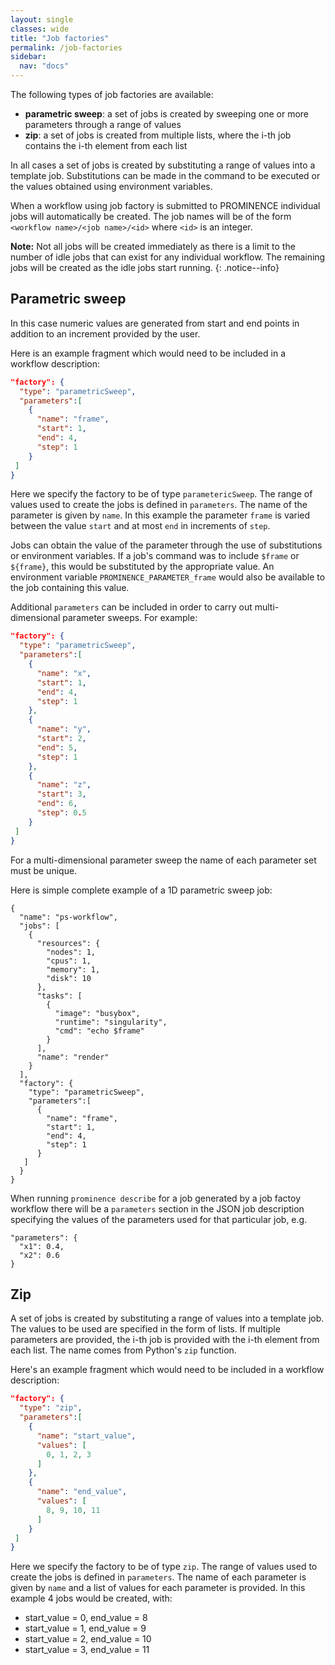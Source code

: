 ```yaml
---
layout: single
classes: wide
title: "Job factories"
permalink: /job-factories
sidebar:
  nav: "docs"
---
```


The following types of job factories are available:
* **parametric sweep**: a set of jobs is created by sweeping one or more parameters through a range of values
* **zip**: a set of jobs is created from multiple lists, where the i-th job contains the i-th element from each list

In all cases a set of jobs is created by substituting a range of values into a template job. Substitutions can be made in the command to be executed or the values obtained using environment variables.

When a workflow using job factory is submitted to PROMINENCE individual jobs will automatically be created. The job names will be of the form `<workflow name>/<job name>/<id>` where `<id>` is an integer.

**Note:** Not all jobs will be created immediately as there is a limit to the number of idle jobs that can exist for any individual workflow. The remaining jobs will be created as the idle jobs start running.
{: .notice--info}

## Parametric sweep
In this case numeric values are generated from start and end points in addition to an increment provided by the user.

Here is an example fragment which would need to be included in a workflow description:
```json
"factory": {
  "type": "parametricSweep",
  "parameters":[
    {
      "name": "frame",
      "start": 1,
      "end": 4,
      "step": 1
    }
 ]
}
```
Here we specify the factory to be of type `parametericSweep`. The range of values used to create the jobs is defined in `parameters`.
The name of the parameter is given by `name`. In this example the parameter `frame` is varied between the value `start` and at most `end` in increments of `step`.

Jobs can obtain the value of the parameter through the use of substitutions or environment variables.
If a job's command was to include `$frame` or `${frame}`, this would be substituted by the appropriate value. An environment variable `PROMINENCE_PARAMETER_frame`
would also be available to the job containing this value.

Additional `parameters` can be included in order to carry out multi-dimensional parameter sweeps. For example:
```json
"factory": {
  "type": "parametricSweep",
  "parameters":[
    {
      "name": "x",
      "start": 1,
      "end": 4,
      "step": 1
    },
    {
      "name": "y",
      "start": 2,
      "end": 5,
      "step": 1
    },
    {
      "name": "z",
      "start": 3,
      "end": 6,
      "step": 0.5
    }
 ]
}
```
For a multi-dimensional parameter sweep the name of each parameter set must be unique.

Here is simple complete example of a 1D parametric sweep job:
```
{
  "name": "ps-workflow",
  "jobs": [
    {
      "resources": {
        "nodes": 1,
        "cpus": 1,
        "memory": 1,
        "disk": 10
      },
      "tasks": [
        {
          "image": "busybox",
          "runtime": "singularity",
          "cmd": "echo $frame"
        }
      ],
      "name": "render"
    }
  ],
  "factory": {
    "type": "parametricSweep",
    "parameters":[
      {
        "name": "frame",
        "start": 1,
        "end": 4,
        "step": 1
      }
   ]
  }
}
```

When running `prominence describe` for a job generated by a job factoy workflow there will be a `parameters` section in the JSON job description specifying the values of the parameters used for that particular job, e.g.
```
"parameters": {
  "x1": 0.4,
  "x2": 0.6
}
```

## Zip
A set of jobs is created by substituting a range of values into a template job. The values to be used are specified in the form of lists. If multiple parameters are provided, the i-th job is provided with the i-th element from each list. The name comes from Python's `zip` function.

Here's an example fragment which would need to be included in a workflow description:
```json
"factory": {
  "type": "zip",
  "parameters":[
    {
      "name": "start_value",
      "values": [
        0, 1, 2, 3
      ]
    },
    {
      "name": "end_value",
      "values": [
        8, 9, 10, 11
      ]
    }
 ]
}
```
Here we specify the factory to be of type `zip`. The range of values used to create the jobs is defined in `parameters`.
The name of each parameter is given by `name` and a list of values for each parameter is provided. In this example 4 jobs would be created, with:
* start_value = 0, end_value = 8
* start_value = 1, end_value = 9
* start_value = 2, end_value = 10
* start_value = 3, end_value = 11

